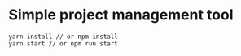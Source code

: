 # Simple project management tool

```
yarn install // or npm install
yarn start // or npm run start
```

